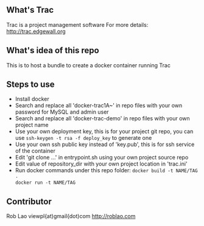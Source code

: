 What's Trac
------
Trac is a project management software
For more details: http://trac.edgewall.org

What's idea of this repo
------
This is to host a bundle to create a docker container running Trac 

Steps to use
------
* Install docker
* Search and replace all 'docker-trac1A~' in repo files with your own password for MySQL and admin user
* Search and replace all 'docker-trac-demo' in repo files with your own project name
* Use your own deployment key, this is for your project git repo, you can use `ssh-keygen -t rsa -f deploy_key` to generate one
* Use your own ssh public key instead of 'key.pub', this is for ssh service of the container
* Edit 'git clone ...' in entrypoint.sh using your own project source repo
* Edit value of repository\_dir with your own project location in 'trac.ini'
* Run docker commands under this repo folder:
	`docker build -t NAME/TAG .`	
	`docker run -t NAME/TAG`   

Contributor
------ 
Rob Lao viewpl{at)gmail{dot)com http://roblao.com
